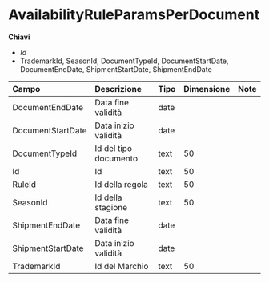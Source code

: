# AvailabilityRuleParamsPerDocument

  
 **Chiavi**

* _Id_
* TrademarkId, SeasonId, DocumentTypeId, DocumentStartDate, DocumentEndDate, ShipmentStartDate, ShipmentEndDate

| Campo | Descrizione | Tipo | Dimensione | Note |
| :--- | :--- | :--- | :--- | :--- |
| DocumentEndDate | Data fine validità | date |  |  |
| DocumentStartDate | Data inizio validità | date |  |  |
| DocumentTypeId | Id del tipo documento | text | 50 |  |
| Id | Id | text | 50 |  |
| RuleId | Id della regola | text | 50 |  |
| SeasonId | Id della stagione | text | 50 |  |
| ShipmentEndDate | Data fine validità | date |  |  |
| ShipmentStartDate | Data inizio validità | date |  |  |
| TrademarkId | Id del Marchio | text | 50 |  |

